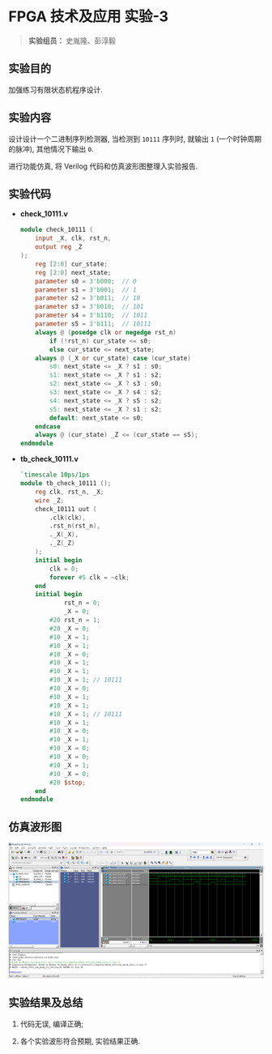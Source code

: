 # FPGA 技术及应用 实验-3

> **实验组员：** 史胤隆、彭淳毅

## 实验目的

加强练习有限状态机程序设计.

## 实验内容

设计设计一个二进制序列检测器, 当检测到 `10111` 序列时, 就输出 `1` (一个时钟周期的脉冲), 其他情况下输出 `0`.

进行功能仿真, 将 Verilog 代码和仿真波形图整理入实验报告.



## 实验代码

- **check_10111.v**

  ```Verilog
  module check_10111 (
      input _X, clk, rst_n,
      output reg _Z
  );
      reg [2:0] cur_state;
      reg [2:0] next_state;
      parameter s0 = 3'b000;  // 0
      parameter s1 = 3'b001;  // 1
      parameter s2 = 3'b011;  // 10
      parameter s3 = 3'b010;  // 101
      parameter s4 = 3'b110;  // 1011
      parameter s5 = 3'b111;  // 10111
      always @ (posedge clk or negedge rst_n)
          if (!rst_n) cur_state <= s0;
          else cur_state <= next_state;
      always @ (_X or cur_state) case (cur_state)
          s0: next_state <= _X ? s1 : s0;
          s1: next_state <= _X ? s1 : s2;
          s2: next_state <= _X ? s3 : s0;
          s3: next_state <= _X ? s4 : s2;
          s4: next_state <= _X ? s5 : s2;
          s5: next_state <= _X ? s1 : s2;
          default: next_state <= s0;
      endcase
      always @ (cur_state) _Z <= (cur_state == s5);
  endmodule

  ```

  <div STYLE="page-break-after: always;"></div>

- **tb_check_10111.v**

  ```Verilog
  `timescale 10ps/1ps
  module tb_check_10111 ();
      reg clk, rst_n, _X;
      wire _Z;
      check_10111 uut (
          .clk(clk),
          .rst_n(rst_n),
          ._X(_X),
          ._Z(_Z)
      );
      initial begin
          clk = 0;
          forever #5 clk = ~clk;
      end
      initial begin
              rst_n = 0;
              _X = 0;
          #20 rst_n = 1;
          #20 _X = 0;
          #10 _X = 1;
          #10 _X = 1;
          #10 _X = 0;
          #10 _X = 1;
          #10 _X = 1;
          #10 _X = 1; // 10111
          #10 _X = 0;
          #10 _X = 1;
          #10 _X = 1;
          #10 _X = 1; // 10111
          #10 _X = 1;
          #10 _X = 0;
          #10 _X = 1;
          #10 _X = 0;
          #10 _X = 0;
          #10 _X = 1;
          #10 _X = 0;
          #20 $stop;
      end
  endmodule
  
  ```

<div STYLE="page-break-after: always;"></div>

## 仿真波形图

![01](./01.png)





## 实验结果及总结

1. 代码无误, 编译正确;

1. 各个实验波形符合预期, 实验结果正确.
